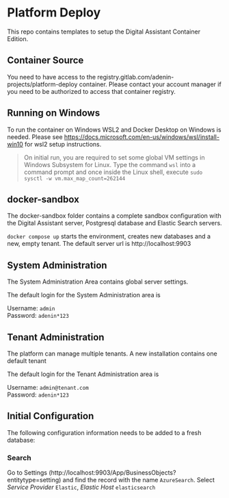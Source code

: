 # Platform Deploy

This repo contains templates to setup the Digital Assistant Container Edition.

## Container Source

You need to have access to the registry.gitlab.com/adenin-projects/platform-deploy container. Please contact your account manager if you need to be authorized to access that container registry.

## Running on Windows

To run the container on Windows WSL2 and Docker Desktop on Windows is needed. Please see https://docs.microsoft.com/en-us/windows/wsl/install-win10 for wsl2 setup instructions.

>On initial run, you are required to set some global VM settings in Windows Subsystem for Linux. Type the command `wsl` into a command prompt and once inside the Linux shell, execute `sudo sysctl -w vm.max_map_count=262144`


## docker-sandbox

The docker-sandbox folder contains a complete sandbox configuration with the Digital Assistant server, Postgresql database and Elastic Search servers.

`docker compose up` starts the environment, creates new databases and a new, empty tenant. The default server url is http://localhost:9903


## System Administration

The System Administration Area contains global server settings.

The default login for the System Administration area is 

Username: `admin`    
Password: `adenin*123`



## Tenant Administration

The platform can manage multiple tenants. A new installation contains one default tenant

The default login for the Tenant Administration area is 

Username: `admin@tenant.com`    
Password: `adenin*123`


## Initial Configuration

The following configuration information needs to be added to a fresh database:


### Search 

Go to Settings (http://localhost:9903/App/BusinessObjects?entitytype=setting) and find the record with the name `AzureSearch`. Select _Service Provider_ `Elastic`, _Elastic Host_ `elasticsearch`

